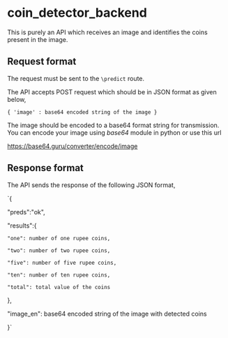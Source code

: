 # coin_detector_backend

This is purely an API which receives an image and identifies the coins present in the image.

## Request format

The request must be sent to the `\predict` route.

The API accepts POST request which should be in JSON format as given below,

`{
  'image' : base64 encoded string of the image
}`

The image should be encoded to a base64 format string for transmission. You can encode your image using *base64* module in python or use this url

https://base64.guru/converter/encode/image

## Response format

The API sends the response of the following JSON format,

`{
  
  "preds":"ok",
  
  "results":{
    
    "one": number of one rupee coins,
    
    "two": number of two rupee coins,
    
    "five": number of five rupee coins,
    
    "ten": number of ten rupee coins,
    
    "total": total value of the coins
  
  },
  
  "image_en": base64 encoded string of the image with detected coins

}`
